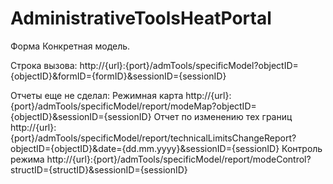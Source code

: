 # AdministrativeToolsHeatPortal

Форма Конкретная модель.

Строка вызова: 
http://{url}:{port}/admTools/specificModel?objectID={objectID}&formID={formID}&sessionID={sessionID}

Отчеты еще не сделал:
Режимная карта
http://{url}:{port}/admTools/specificModel/report/modeMap?objectID={objectID}&sessionID={sessionID}
Отчет по изменению тех границ
http://{url}:{port}/admTools/specificModel/report/technicalLimitsChangeReport?objectID={objectID}&date={dd.mm.yyyy}&sessionID={sessionID}
Контроль режима
http://{url}:{port}/admTools/specificModel/report/modeControl?structID={structID}&sessionID={sessionID}